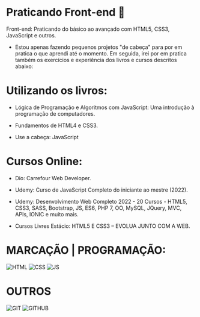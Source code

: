# Praticando Front-end 💬
Front-end: Praticando do básico ao avançado com HTML5, CSS3, JavaScript e outros.&nbsp;
* Estou apenas fazendo pequenos projetos "de cabeça" para por em pratica o que aprendi até o momento. Em seguida, irei por em pratica também os exercícios e experiência dos livros e cursos descritos abaixo:

# Utilizando os livros:
* Lógica de Programação e Algoritmos com JavaScript: Uma introdução à programação de computadores.&nbsp;


* Fundamentos de HTML4 e CSS3.&nbsp;


* Use a cabeça: JavaScript&nbsp;


# Cursos Online:
* Dio: Carrefour Web Developer.&nbsp;


* Udemy: Curso de JavaScript Completo do iniciante ao mestre (2022).&nbsp;


* Udemy: Desenvolvimento Web Completo 2022 - 20 Cursos - HTML5, CSS3, SASS, Bootstrap, JS, ES6, PHP 7, OO, MySQL, JQuery, MVC, APIs, IONIC e muito mais.&nbsp;


* Cursos Livres Estácio: HTML5 E CSS3 – EVOLUA JUNTO COM A WEB.&nbsp;

# MARCAÇÃO | PROGRAMAÇÃO:
![HTML](https://i.ibb.co/41fmmJj/html.png)
![CSS](https://i.ibb.co/7twStGd/css.png)
![JS](https://i.ibb.co/b1f2MYy/javascript.png)

# OUTROS
![GIT](https://i.ibb.co/cNJmzHT/Git-Icon-1788-C.png)
![GITHUB](https://i.ibb.co/7WfKFyM/github2.png)
